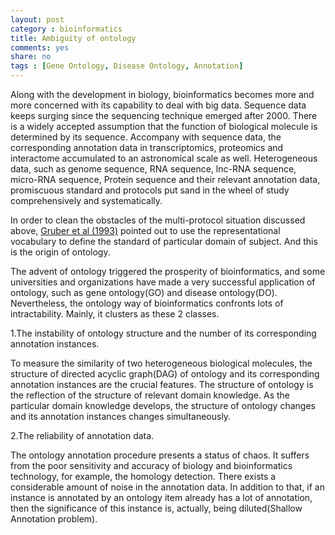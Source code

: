 ```yaml
---
layout: post 
category : bioinformatics
title: Ambiguity of ontology
comments: yes
share: no
tags : [Gene Ontology, Disease Ontology, Annotation]
---
```


Along with the development in biology, bioinformatics becomes more and more concerned with its capability to deal with big data.
Sequence data keeps surging since the sequencing technique emerged after 2000.
There is a widely accepted assumption that the function of biological molecule is determined by its sequence.
Accompany with sequence data, the corresponding annotation data in transcriptomics, proteomics and  interactome accumulated to an astronomical scale as well.
Heterogeneous data, such as genome sequence, RNA sequence, lnc-RNA sequence, micro-RNA sequence, Protein sequence and their relevant annotation data, promiscuous standard and protocols put sand in the wheel of study comprehensively and systematically.

In order to clean the obstacles of the multi-protocol situation discussed above, [Gruber et al (1993)][Opaper] pointed out to use the representational vocabulary to define the standard of particular domain of subject. 
And this is the origin of ontology.

The advent of ontology triggered the prosperity of bioinformatics, and some universities and organizations have made a very successful application of ontology, such as gene ontology(GO) and disease ontology(DO).
Nevertheless, the ontology way of bioinformatics confronts lots of intractability.
Mainly, it clusters as these 2 classes.

1.The instability of ontology structure and the number of its corresponding annotation instances.

To measure the similarity of two heterogeneous biological molecules, the structure of directed acyclic graph(DAG) of ontology and its corresponding annotation instances are the crucial features. The structure of ontology is the reflection of the structure of relevant domain knowledge.
As the particular domain knowledge develops, the structure of ontology changes and its annotation instances changes simultaneously. 

2.The reliability of annotation data.

The ontology annotation procedure presents a status of chaos. 
It suffers from the poor sensitivity and accuracy of biology and bioinformatics technology, for example, the homology detection.
There exists a considerable amount of noise in the annotation data.
In addition to that, if an instance is annotated by an ontology item already has a lot of annotation, then the significance of this instance is, actually, being diluted(Shallow Annotation problem).

[Opaper]: http://secs.ceas.uc.edu/~mazlack/ECE.716.Sp2011/Semantic.Web.Ontology.Papers/Gruber.93a.pdf 


